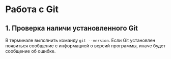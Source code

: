 # Работа с Git
## 1. Проверка наличи установленного Git
В терминале выполнить команду `git --version`. Если Git установлен появиться сообщение с информацией о версий программы, иначе будет сообщение об ошибке.